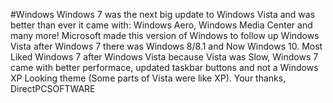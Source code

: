 #Windows
Windows 7 was the next big update to Windows Vista and was better than ever it came with: Windows Aero, Windows Media Center
and many more! Microsoft made this version of Windows to follow up Windows Vista after Windows 7 there was Windows 8/8.1 and
Now Windows 10. Most Liked Windows 7 after Windows Vista because Vista was Slow, Windows 7 came with better performace, updated
taskbar buttons and not a Windows XP Looking theme (Some parts of Vista were like XP). Your thanks, DirectPCSOFTWARE
